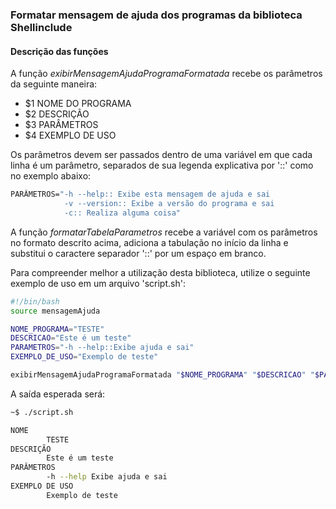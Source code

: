 ### Formatar mensagem de ajuda dos programas da biblioteca Shellinclude

#### Descrição das funções 

A função _exibirMensagemAjudaProgramaFormatada_ recebe os parâmetros da seguinte maneira:

- $1 NOME DO PROGRAMA
- $2 DESCRIÇÃO
- $3 PARÂMETROS
- $4 EXEMPLO DE USO

Os parâmetros devem ser passados dentro de uma variável em que cada linha é um parâmetro,
separados de sua legenda explicativa por '::' como no exemplo abaixo:

```sh
PARÂMETROS="-h --help:: Exibe esta mensagem de ajuda e sai
            -v --version:: Exibe a versão do programa e sai
            -c:: Realiza alguma coisa"
```

A função _formatarTabelaParametros_ recebe a variável com os parâmetros no formato descrito acima, adiciona a tabulação no início da linha e substitui o caractere separador '::' por um espaço em branco.

Para compreender melhor a utilização desta biblioteca, utilize o seguinte exemplo de uso em um arquivo 'script.sh':

```sh
#!/bin/bash
source mensagemAjuda

NOME_PROGRAMA="TESTE"
DESCRICAO="Este é um teste"
PARAMETROS="-h --help::Exibe ajuda e sai"
EXEMPLO_DE_USO="Exemplo de teste"

exibirMensagemAjudaProgramaFormatada "$NOME_PROGRAMA" "$DESCRICAO" "$PARAMETROS" "$EXEMPLO_DE_USO"
```

A saída esperada será:

```sh
~$ ./script.sh

NOME
        TESTE
DESCRIÇÃO
        Este é um teste
PARÂMETROS
        -h --help Exibe ajuda e sai
EXEMPLO DE USO
        Exemplo de teste
```